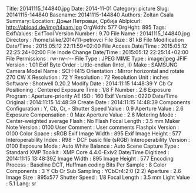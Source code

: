 Title: 20141115_144840.jpg
Date: 2014-11-01
Category: picture
Slug: 20141115-144840
Basename: 20141115-144840
Authors: Zoltan Csala
Summary:
Location: Доњи Петровци, Србија
Ablpicurl: http://abload.de/img/t4xam.jpg
OrgWdth: 577
OrgHght: 895
Tags:
ExifValues: ExifTool Version Number : 9.70
            File Name : 20141115_144840.jpg
            Directory : /home/slike/2014/11-petrovci
            File Size : 81 kB
            File Modification Date/Time : 2015:05:12 22:11:59+02:00
            File Access Date/Time : 2015:05:12 22:25:24+02:00
            File Inode Change Date/Time : 2015:05:12 22:25:14+02:00
            File Permissions : rw-rw-r--
            File Type : JPEG
            MIME Type : image/jpeg
            JFIF Version : 1.01
            Exif Byte Order : Little-endian (Intel, II)
            Make : SAMSUNG
            Camera Model Name : SCH-I415
            Orientation : Mirror horizontal and rotate 270 CW
            X Resolution : 72
            Y Resolution : 72
            Resolution Unit : inches
            Software : Shotwell 0.20.2
            Modify Date : 2014:11:15 14:48:39
            Y Cb Cr Positioning : Centered
            Exposure Time : 1/8
            F Number : 2.6
            Exposure Program : Aperture-priority AE
            ISO : 160
            Exif Version : 0220
            Date/Time Original : 2014:11:15 14:48:39
            Create Date : 2014:11:15 14:48:39
            Components Configuration : Y, Cb, Cr, -
            Shutter Speed Value : 0.9
            Aperture Value : 2.6
            Exposure Compensation : 0
            Max Aperture Value : 2.6
            Metering Mode : Center-weighted average
            Flash : No Flash
            Focal Length : 3.5 mm
            Maker Note Version : 0100
            User Comment : User comments
            Flashpix Version : 0100
            Color Space : sRGB
            Exif Image Width : 895
            Exif Image Height : 577
            Interoperability Index : R98 - DCF basic file (sRGB)
            Interoperability Version : 0100
            Exposure Mode : Auto
            White Balance : Auto
            Scene Capture Type : Standard
            XMP Toolkit : XMP Core 4.4.0-Exiv2
            Date/Time Digitized : 2014:11:15 13:48:39Z
            Image Width : 895
            Image Height : 577
            Encoding Process : Baseline DCT, Huffman coding
            Bits Per Sample : 8
            Color Components : 3
            Y Cb Cr Sub Sampling : YCbCr4:2:0 (2 2)
            Aperture : 2.6
            Image Size : 895x577
            Shutter Speed : 1/8
            Focal Length : 3.5 mm
            Light Value : 5.1
Lang: sr

